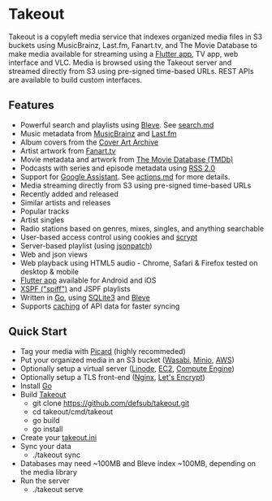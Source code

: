 # Takeout

Takeout is a copyleft media service that indexes organized media files in S3
buckets using MusicBrainz, Last.fm, Fanart.tv, and The Movie Database to make
media available for streaming using a [Flutter app](https://github.com/defsub/takeout_app),
TV app, web interface and VLC. Media is browsed using the Takeout server and
streamed directly from S3 using pre-signed time-based URLs. REST APIs are available
to build custom interfaces.

## Features

* Powerful search and playlists using [Bleve](https://blevesearch.com/). See [search.md](doc/search.md)
* Music metadata from [MusicBrainz](https://musicbrainz.org/) and [Last.fm](https://last.fm/)
* Album covers from the [Cover Art Archive](https://coverartarchive.org/)
* Artist artwork from [Fanart.tv](https://fanart.tv/)
* Movie metadata and artwork from [The Movie Database (TMDb)](https://www.themoviedb.org/)
* Podcasts with series and episode metadata using [RSS 2.0](https://www.rssboard.org/rss-specification)
* Support for [Google Assistant](https://assistant.google.com/). See [actions.md](doc/actions.md) for more details.
* Media streaming directly from S3 using pre-signed time-based URLs
* Recently added and released
* Similar artists and releases
* Popular tracks
* Artist singles
* Radio stations based on genres, mixes, singles, and anything searchable
* User-based access control using cookies and [scrypt](https://pkg.go.dev/golang.org/x/crypto/scrypt?tab=doc)
* Server-based playlist (using [jsonpatch](http://jsonpatch.com/))
* Web and json views
* Web playback using HTML5 audio - Chrome, Safari & Firefox tested on desktop & mobile
* [Flutter app](https://github.com/defsub/takeout_app) available for Android and iOS
* [XSPF ("spiff")](https://xspf.org/) and JSPF playlists
* Written in [Go](https://golang.org/), using [SQLite3](https://sqlite.org/index.html) and [Bleve](https://blevesearch.com/)
* Supports [caching](https://github.com/gregjones/httpcache) of API data for faster syncing

## Quick Start

* Tag your media with [Picard](https://picard.musicbrainz.org/) (highly recommeded)
* Put your organized media in an S3 bucket ([Wasabi](https://wasabi.com/),
  [Minio](https://min.io/), [AWS](https://aws.amazon.com/))
* Optionally setup a virtual server ([Linode](https://www.linode.com/),
  [EC2](https://aws.amazon.com/), [Compute Engine](https://cloud.google.com/compute))
* Optionally setup a TLS front-end ([Nginx](http://nginx.org/), [Let's Encrypt](https://letsencrypt.org/))
* Install [Go](https://golang.org/)
* Build [Takeout](https://github.com/defsub/takeout/)
  * git clone https://github.com/defsub/takeout.git
  * cd takeout/cmd/takeout
  * go build
  * go install
* Create your [takeout.ini](docs/config.md)
* Sync your data
  * ./takeout sync
* Databases may need ~100MB and Bleve index ~100MB, depending on the media library
* Run the server
  * ./takeout serve
